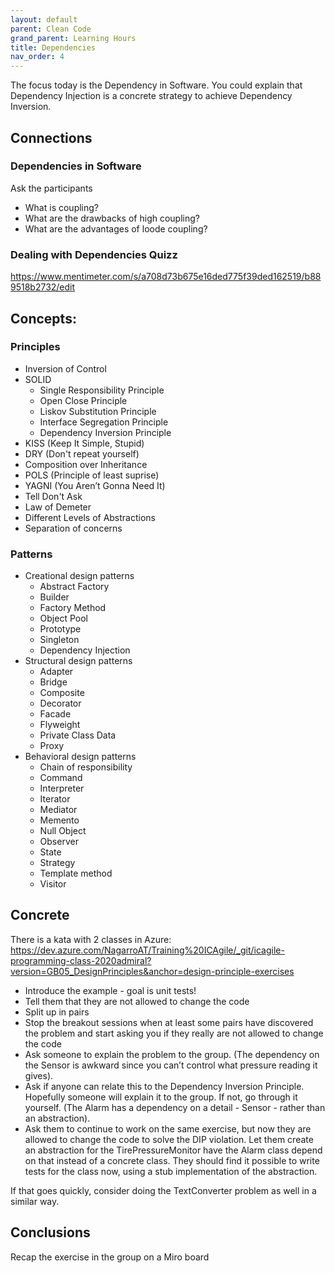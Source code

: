 ```yaml
---
layout: default
parent: Clean Code
grand_parent: Learning Hours
title: Dependencies
nav_order: 4
---
```


The focus today is the Dependency in Software. You could explain that Dependency Injection is a concrete strategy to achieve Dependency Inversion.

## Connections

### Dependencies in Software

Ask the participants

* What is coupling?
* What are the drawbacks of high coupling?
* What are the advantages of loode coupling?

### Dealing with Dependencies Quizz

https://www.mentimeter.com/s/a708d73b675e16ded775f39ded162519/b889518b2732/edit


## Concepts: 

### Principles

* Inversion of Control
* SOLID
    * Single Responsibility Principle
    * Open Close Principle
    * Liskov Substitution Principle
    * Interface Segregation Principle
    * Dependency Inversion Principle
* KISS (Keep It Simple, Stupid)
* DRY (Don't repeat yourself)
* Composition over Inheritance
* POLS (Principle of least suprise)
* YAGNI (You Aren’t Gonna Need It)
* Tell Don't Ask
* Law of Demeter
* Different Levels of Abstractions
* Separation of concerns

### Patterns

* Creational design patterns
    * Abstract Factory
    * Builder
    * Factory Method
    * Object Pool
    * Prototype
    * Singleton
    * Dependency Injection
* Structural design patterns
    * Adapter
    * Bridge
    * Composite
    * Decorator
    * Facade
    * Flyweight
    * Private Class Data
    * Proxy
* Behavioral design patterns
    * Chain of responsibility
    * Command
    * Interpreter
    * Iterator
    * Mediator
    * Memento
    * Null Object
    * Observer
    * State
    * Strategy
    * Template method
    * Visitor



## Concrete

There is a kata with 2 classes in Azure: 
https://dev.azure.com/NagarroAT/Training%20ICAgile/_git/icagile-programming-class-2020admiral?version=GB05_DesignPrinciples&anchor=design-principle-exercises

* Introduce the example - goal is unit tests!
* Tell them that they are not allowed to change the code
* Split up in pairs
* Stop the breakout sessions when at least some pairs have discovered the problem and start asking you if they really are not allowed to change the code
* Ask someone to explain the problem to the group. (The dependency on the Sensor is awkward since you can’t control what pressure reading it gives). 
* Ask if anyone can relate this to the Dependency Inversion Principle. Hopefully someone will explain it to the group. If not, go through it yourself. (The Alarm has a dependency on a detail - Sensor - rather than an abstraction).
* Ask them to continue to work on the same exercise, but now they are allowed to change the code to solve the DIP violation. Let them create an abstraction for the TirePressureMonitor have the Alarm class depend on that instead of a concrete class. They should find it possible to write tests for the class now, using a stub implementation of the abstraction.

If that goes quickly, consider doing the TextConverter problem as well in a similar way.

## Conclusions

Recap the exercise in the group on a Miro board
